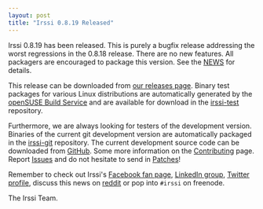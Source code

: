 ```yaml
---
layout: post
title: "Irssi 0.8.19 Released"
---
```


Irssi 0.8.19 has been released. This is purely a bugfix release addressing
the worst regressions in the 0.8.18 release. There are no new features. 
All packagers are encouraged to package this version. See the
[NEWS](/NEWS/#v0-8-19) for
details.


This release can be downloaded from [our releases
page](/NEWS/#v0-8-19). Binary test packages for
various Linux distributions are automatically generated by the
[openSUSE Build Service](https://build.opensuse.org/) and are available for
download in the
[irssi-test](http://download.opensuse.org/repositories/home:/ailin_nemui:/irssi-test/)
repository.

Furthermore, we are always looking for testers of the development version. Binaries
of the current git development version are automatically packaged in the
[irssi-git](http://download.opensuse.org/repositories/home:/ailin_nemui:/irssi-git/)
repository. The current development source code can be downloaded from
[GitHub](https://github.com/irssi/irssi). Some more information on the
[Contributing](https://irssi.org/development/) page.
Report [Issues](https://github.com/irssi/irssi/issues) and  do not hesitate to send in
[Patches](https://github.com/irssi/irssi/pulls)!

Remember to check out Irssi's [Facebook fan
page](https://facebook.com/irssi), [LinkedIn
group](http://www.linkedin.com/groups?gid=147751), [Twitter
profile](https://twitter.com/IrssiProject),
discuss this news on [reddit](https://www.reddit.com/r/linux/comments/4brrb7)
or pop into `#irssi` on freenode.

The Irssi Team.
